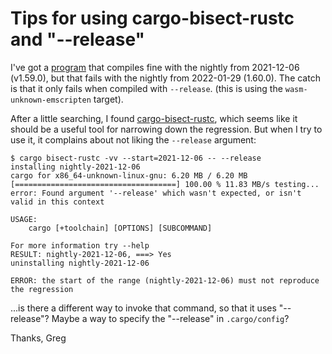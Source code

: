 # Tips for using cargo-bisect-rustc and "--release"

I've got a [program](https://github.com/gregbuchholz/wasm_threads) that
compiles fine with the nightly from 2021-12-06 (v1.59.0), but that fails with
the nightly from 2022-01-29 (1.60.0).  The catch is that it only fails when
compiled with `--release`. (this is using the `wasm-unknown-emscripten` target).

After a little searching, I found
[cargo-bisect-rustc](https://github.com/rust-lang/cargo-bisect-rustc), which
seems like it should be a useful tool for narrowing down the regression.  But
when I try to use it, it complains about not liking the `--release` argument:

```
$ cargo bisect-rustc -vv --start=2021-12-06 -- --release
installing nightly-2021-12-06
cargo for x86_64-unknown-linux-gnu: 6.20 MB / 6.20 MB [====================================] 100.00 % 11.83 MB/s testing...
error: Found argument '--release' which wasn't expected, or isn't valid in this context

USAGE:
    cargo [+toolchain] [OPTIONS] [SUBCOMMAND]

For more information try --help
RESULT: nightly-2021-12-06, ===> Yes
uninstalling nightly-2021-12-06

ERROR: the start of the range (nightly-2021-12-06) must not reproduce the regression
```

...is there a different way to invoke that command, so that it uses
"--release"?  Maybe a way to specify the "--release" in `.cargo/config`?

Thanks,
Greg

